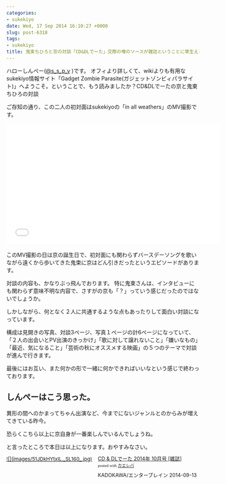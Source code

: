 ```yaml
---
categories:
- sukekiyo
date: Wed, 17 Sep 2014 16:10:27 +0000
slug: post-6318
tags:
- sukekiyo
title: 鬼束ちひろと京の対談「CD&DLでーた」交際の噂のソースが雑誌ということに草生えるw
---
```


ハローしんぺー(<a href="https://twitter.com/s_s_p_y" target="_blank">@s_s_p_y</a> )です。
オフィより詳しくて、wikiよりも有用なsukekiyo情報サイト「Gadget Zombie Parasite(ガジェットゾンビィパラサイト)」へようこそ。<!--more--><!--more-->ということで、もう読みましたか？CD&DLでーたの京と鬼束ちひろの対談

ご存知の通り、この二人の初対面はsukekiyoの「in all weathers」のMV撮影です。

<iframe width="560" height="315" src="//www.youtube.com/embed/zT-NBH-SXE4" frameborder="0" allowfullscreen></iframe>

このMV撮影の日は京の誕生日で、初対面にも関わらずバースデーソングを歌いながら遠くから歩いてきた鬼束に京はどん引きだったというエピソードがあります。

対談の内容も、かなりぶっ飛んでおります。
特に鬼束さんは、インタビューにも関わらず意味不明な内容で、さすがの京も「？」っていう感じだったのではないでしょうか。

しかしながら、何となく２人に共通するような点もあったりして面白い対談になっています。

構成は見開きの写真、対談3ページ、写真１ページの計6ページになっていて、「２人の出会いとPV出演のきっかけ」「歌に対して譲れないこと」「嫌いなもの」「最近、気になること」「芸術の秋にオススメする映画」の５つのテーマで対談が進んで行きます。

最後にはお互い、また何かの形で一緒に何かできればいいなという感じで終わっております。

<h2>しんぺーはこう思った。</h2>
異形の間へのかまってちゃん出演など、今までにないジャンルとのからみが増えてきている昨今。

恐らくこちら以上に京自身が一番楽しんでいるんでしょうね。

と言ったところで本日は以上になります。おやすみなさい。

<div class="kaerebalink-box" style="text-align:left;padding-bottom:20px;font-size:small;/zoom: 1;overflow: hidden;"><div class="kaerebalink-image" style="float:left;margin:0 15px 10px 0;"><a href="http://www.amazon.co.jp/exec/obidos/ASIN/B00N3UZKZ4/warawareotoko-22/ref=nosim/" rel="nofollow" target="_blank">![](images/51JDkHYtxIL._SL160_.jpg)</a></div><div class="kaerebalink-info" style="line-height:120%;/zoom: 1;overflow: hidden;"><div class="kaerebalink-name" style="margin-bottom:10px;line-height:120%"><a href="http://www.amazon.co.jp/exec/obidos/ASIN/B00N3UZKZ4/warawareotoko-22/ref=nosim/" rel="nofollow" target="_blank">CD & DLでーた 2014年 10月号 [雑誌]</a><div class="kaerebalink-powered-date" style="font-size:8pt;margin-top:5px;font-family:verdana;line-height:120%">posted with <a href="http://kaereba.com" rel="nofollow" target="_blank">カエレバ</a></div></div><div class="kaerebalink-detail" style="margin-bottom:5px;"> KADOKAWA/エンターブレイン 2014-09-13    </div><div class="kaerebalink-link1" style="margin-top:10px;"></div></div><div class="booklink-footer" style="clear: left"></div></div>